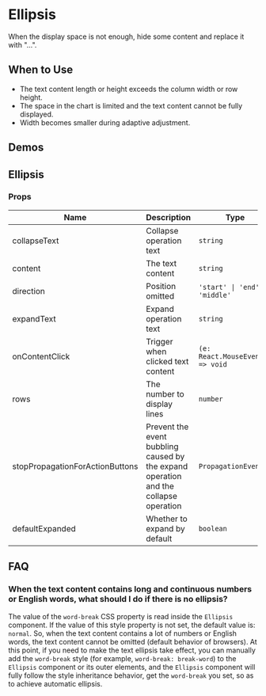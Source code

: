 # Ellipsis

When the display space is not enough, hide some content and replace it with "...".

## When to Use

- The text content length or height exceeds the column width or row height.
- The space in the chart is limited and the text content cannot be fully displayed.
- Width becomes smaller during adaptive adjustment.

## Demos

<code src="./demos/demo1.tsx"></code>

## Ellipsis

### Props

| Name | Description | Type | Default |
| --- | --- | --- | --- |
| collapseText | Collapse operation text | `string` | `''` |
| content | The text content | `string` | - |
| direction | Position omitted | `'start' \| 'end' \| 'middle'` | `'end'` |
| expandText | Expand operation text | `string` | `''` |
| onContentClick | Trigger when clicked text content | `(e: React.MouseEvent) => void` | - |
| rows | The number to display lines | `number` | `1` |
| stopPropagationForActionButtons | Prevent the event bubbling caused by the expand operation and the collapse operation | `PropagationEvent[]` | `[]` |
| defaultExpanded | Whether to expand by default | `boolean` | `false` |

## FAQ

### When the text content contains long and continuous numbers or English words, what should I do if there is no ellipsis?

The value of the `word-break` CSS property is read inside the `Ellipsis` component. If the value of this style property is not set, the default value is: `normal`. So, when the text content contains a lot of numbers or English words, the text content cannot be omitted (default behavior of browsers). At this point, if you need to make the text ellipsis take effect, you can manually add the `word-break` style (for example, `word-break: break-word`) to the `Ellipsis` component or its outer elements, and the `Ellipsis` component will fully follow the style inheritance behavior, get the `word-break` you set, so as to achieve automatic ellipsis.
